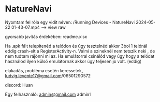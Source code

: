 # NatureNavi

Nyomtam fel róla egy vidit néven: /Running Devices - NatureNavi 2024-05-22 01-43-07.mp4  --> view raw 

gyorsabb javítás érdekében: readme.xlsx

Ha .apk fált telepítenéd a telódon és úgy tesztelnéd akkor 3bol 1 telónál eddig crash-elt a RegisterActivity-n. Valmi a szineknél nem tetszik neki , de nem tudtam rájönni mi az.
Ha emulátorral csinálód vagy úgy hogy a telódat használod ilyen külső emulátornak akkor úgy teljesen jo volt. (eddig)

elakadás, probléma esetén keressetek, ludvig.levente17@gmail.com/06501290572

discord: Huan

Egy felhasználó:
admin@gmail.com
admin1



